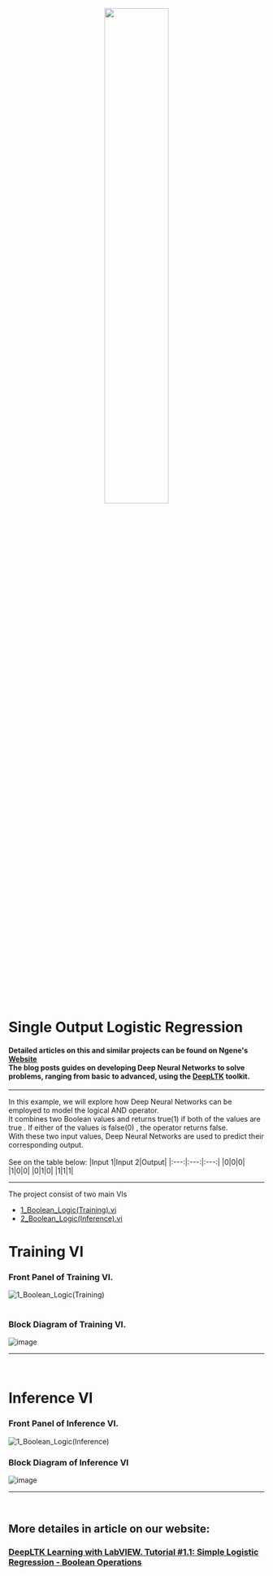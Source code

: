 <p align="center">
  <img src="https://github.com/user-attachments/assets/14c3ba20-efb6-41a9-b5ec-bf955d500c90" width="50%" />
</p>

# Single Output Logistic Regression


#### Detailed articles on this and similar projects can be found on Ngene's [Website](https://www.ngene.co/blog) <br/> The blog posts guides on developing Deep Neural Networks to solve problems, ranging from basic to advanced, using the [DeepLTK](https://www.ngene.co/deep-learning-toolkit-for-labview) toolkit.
----

In this example, we will explore how Deep Neural Networks can be employed to model the logical AND operator.
<br/>
It combines two Boolean values and returns true(1) if both of the values are true . If either of the values is false(0) , the operator returns false.
<br/>
With these two input values, Deep Neural Networks are used to predict their corresponding output. 
<br><br>
See on the table below:
|Input 1|Input 2|Output|
|:---:|:---:|:---:|
|0|0|0|
|1|0|0|
|0|1|0|
|1|1|1|

----

The project consist of two main VIs
- [1_Boolean_Logic(Training).vi](#training-vi)
- [2_Boolean_Logic(Inference).vi](#inference-vi)

# Training VI

### Front Panel of Training VI. <br/>

![1_Boolean_Logic(Training)](https://github.com/ngenehub/deepltk_examples/assets/131282716/25be09bd-b905-4b40-a1c5-06bc1f4fb2cd) <br/> <br/>

### Block Diagram of Training VI. <br/>

![image](https://github.com/ngenehub/deepltk_examples/assets/131282716/b4f9a723-29c6-4994-9af9-32717026d7ac)

----

<br/>

# Inference VI

### Front Panel of Inference VI. <br/>

![1_Boolean_Logic(Inference)](https://github.com/ngenehub/deepltk_examples/assets/131282716/e002018a-e5b3-4afd-bd30-ab96dfd494a3)

### Block Diagram of Inference VI <br/>

![image](https://github.com/ngenehub/deepltk_examples/assets/131282716/64c46bc2-b66c-4d77-8ef4-bb7718adf13c)

----

<br/>

## More detailes in article on our website:

### [DeepLTK Learning with LabVIEW. Tutorial #1.1: Simple Logistic Regression - Boolean Operations](https://www.ngene.co/post/deeplearning-with-labview-simple-boolean)


